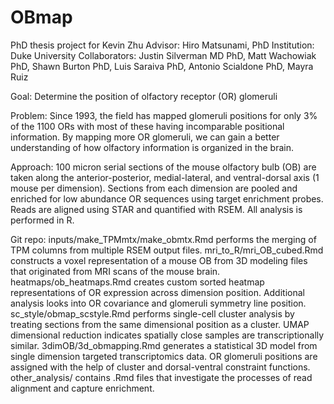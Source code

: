 # OBmap
PhD thesis project for Kevin Zhu
Advisor: Hiro Matsunami, PhD
Institution: Duke University
Collaborators: Justin Silverman MD PhD, Matt Wachowiak PhD, Shawn Burton PhD, Luis Saraiva PhD, Antonio Scialdone PhD, Mayra Ruiz

Goal: Determine the position of olfactory receptor (OR) glomeruli

Problem: Since 1993, the field has mapped glomeruli positions for only 3% of the 1100 ORs with most of these having incomparable positional information.  By mapping more OR glomeruli, we can gain a better understanding of how olfactory information is organized in the brain.

Approach: 100 micron serial sections of the mouse olfactory bulb (OB) are taken along the anterior-posterior, medial-lateral, and ventral-dorsal axis (1 mouse per dimension). Sections from each dimension are pooled and enriched for low abundance OR sequences using target enrichment probes. Reads are aligned using STAR and quantified with RSEM. All analysis is performed in R. 

Git repo:
inputs/make_TPMmtx/make_obmtx.Rmd performs the merging of TPM columns from multiple RSEM output files.
mri_to_R/mri_OB_cubed.Rmd constructs a voxel representation of a mouse OB from 3D modeling files that originated from MRI scans of the mouse brain.
heatmaps/ob_heatmaps.Rmd creates custom sorted heatmap representations of OR expression across dimension position.  Additional analysis looks into OR covariance and glomeruli symmetry line position.
sc_style/obmap_scstyle.Rmd performs single-cell cluster analysis by treating sections from the same dimensional position as a cluster. UMAP dimensional reduction indicates spatially close samples are transcriptionally similar.
3dimOB/3d_obmapping.Rmd generates a statistical 3D model from single dimension targeted transcriptomics data. OR glomeruli positions are assigned with the help of cluster and dorsal-ventral constraint functions.    
other_analysis/ contains .Rmd files that investigate the processes of read alignment and capture enrichment.

